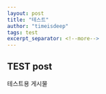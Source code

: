 ```yaml
---
layout: post
title: "테스트"
author: "timeisdeep"
tags: test
excerpt_separator: <!--more-->
---
```


## TEST post
테스트용 게시물